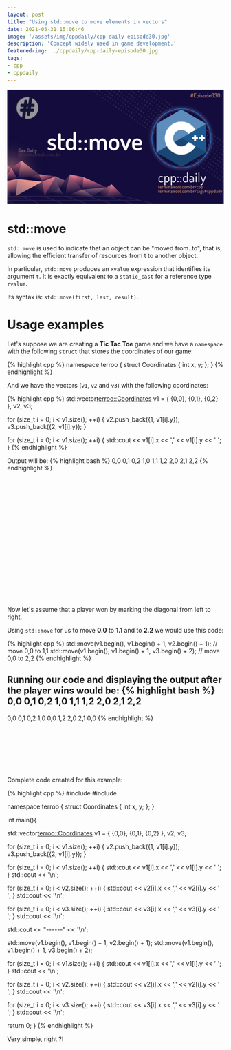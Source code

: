 ```yaml
---
layout: post
title: "Using std::move to move elements in vectors"
date: 2021-05-31 15:06:46
image: '/assets/img/cppdaily/cpp-daily-episode30.jpg'
description: 'Concept widely used in game development.'
featured-img: ../cppdaily/cpp-daily-episode30.jpg
tags:
- cpp
- cppdaily
---
```


![Using std::move to move elements in vectors](/assets/img/cppdaily/cpp-daily-episode30.jpg)

# std::move
`std::move` is used to indicate that an object can be "moved from..to", that is, allowing the efficient transfer of resources from t to another object.

In particular, `std::move` produces an `xvalue` expression that identifies its argument `t`. It is exactly equivalent to a `static_cast` for a reference type `rvalue`.

Its syntax is: `std::move(first, last, result)`.

# Usage examples
Let's suppose we are creating a **Tic Tac Toe** game and we have a `namespace` with the following `struct` that stores the coordinates of our game:

{% highlight cpp %}
namespace terroo {
  struct Coordinates {
    int x, y;
  };
}
{% endhighlight %}

And we have the vectors (`v1`, `v2` and `v3`) with the following coordinates:

{% highlight cpp %}
std::vector<terroo::Coordinates> v1 = { {0,0}, {0,1}, {0,2} }, v2, v3;

for (size_t i = 0; i < v1.size(); ++i) {
  v2.push_back({1, v1[i].y}); 
  v3.push_back({2, v1[i].y}); 
}

for (size_t i = 0; i < v1.size(); ++i) {
  std::cout << v1[i].x << ',' << v1[i].y << ' '; 
}
{% endhighlight %}

Output will be:
{% highlight bash %}
0,0 0,1 0,2 
1,0 1,1 1,2 
2,0 2,1 2,2
{% endhighlight %}

<!-- QUADRADO -->
<script async src="//pagead2.googlesyndication.com/pagead/js/adsbygoogle.js"></script>
<ins class="adsbygoogle"
style="display:inline-block;width:336px;height:280px"
data-ad-client="ca-pub-2838251107855362"
data-ad-slot="5351066970"></ins>
<script>
(adsbygoogle = window.adsbygoogle || []).push({});
</script>

Now let's assume that a player won by marking the diagonal from left to right.

Using `std::move` for us to move **0.0** to **1.1** and to **2.2** we would use this code:

{% highlight cpp %}
std::move(v1.begin(), v1.begin() + 1, v2.begin() + 1); // move 0,0 to 1,1
std::move(v1.begin(), v1.begin() + 1, v3.begin() + 2); // move 0,0 to 2,2
{% endhighlight %}

Running our code and displaying the output after the player wins would be:
{% highlight bash %}
0,0 0,1 0,2 
1,0 1,1 1,2 
2,0 2,1 2,2 
-----------
0,0 0,1 0,2 
1,0 0,0 1,2 
2,0 2,1 0,0 
{% endhighlight %}

<!-- LISTA MIN -->
<script async src="//pagead2.googlesyndication.com/pagead/js/adsbygoogle.js"></script>
<ins class="adsbygoogle"
style="display:inline-block;width:730px;height:95px"
data-ad-client="ca-pub-2838251107855362"
data-ad-slot="5351066970"></ins>
<script>
(adsbygoogle = window.adsbygoogle || []).push({});
</script>

Complete code created for this example:

{% highlight cpp %}
#include <iostream>
#include <vector>

namespace terroo {
  struct Coordinates {
    int x, y;
  };
}

int main(){
  
  std::vector<terroo::Coordinates> v1 = { {0,0}, {0,1}, {0,2} }, v2, v3;

  for (size_t i = 0; i < v1.size(); ++i) {
   v2.push_back({1, v1[i].y}); 
   v3.push_back({2, v1[i].y}); 
  }

  for (size_t i = 0; i < v1.size(); ++i) {
   std::cout << v1[i].x << ',' << v1[i].y << ' '; 
  }
  std::cout << '\n';

  for (size_t i = 0; i < v2.size(); ++i) {
   std::cout << v2[i].x << ',' << v2[i].y << ' '; 
  }
  std::cout << '\n';

  for (size_t i = 0; i < v3.size(); ++i) {
   std::cout << v3[i].x << ',' << v3[i].y << ' '; 
  }
  std::cout << '\n';

  std::cout << "------" << '\n';

  std::move(v1.begin(), v1.begin() + 1, v2.begin() + 1);
  std::move(v1.begin(), v1.begin() + 1, v3.begin() + 2);

  for (size_t i = 0; i < v1.size(); ++i) {
   std::cout << v1[i].x << ',' << v1[i].y << ' '; 
  }
  std::cout << '\n';

  for (size_t i = 0; i < v2.size(); ++i) {
   std::cout << v2[i].x << ',' << v2[i].y << ' '; 
  }
  std::cout << '\n';

  for (size_t i = 0; i < v3.size(); ++i) {
   std::cout << v3[i].x << ',' << v3[i].y << ' '; 
  }
  std::cout << '\n';

  return 0;
}
{% endhighlight %}

Very simple, right ?!

<!-- RETANGULO LARGO 2 -->
<script async src="//pagead2.googlesyndication.com/pagead/js/adsbygoogle.js"></script>
<ins class="adsbygoogle"
style="display:block; text-align:center;"
data-ad-layout="in-article"
data-ad-format="fluid"
data-ad-client="ca-pub-2838251107855362"
data-ad-slot="8549252987"></ins>
<script>
(adsbygoogle = window.adsbygoogle || []).push({});
</script>


    

